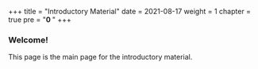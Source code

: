 +++
title = "Introductory Material"
date = 2021-08-17
weight = 1
chapter = true
pre = "<b>0  </b>"
+++
### Welcome!
This page is the main page for the introductory material.
